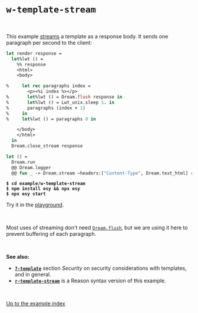 # `w-template-stream`

<br>

This example [streams](https://aantron.github.io/dream/#streaming) a template as
a response body. It sends one paragraph per second to the client:

```ocaml
let render response =
  let%lwt () =
    %% response
    <html>
    <body>

%     let rec paragraphs index =
        <p><%i index %></p>
%       let%lwt () = Dream.flush response in
%       let%lwt () = Lwt_unix.sleep 1. in
%       paragraphs (index + 1)
%     in
%     let%lwt () = paragraphs 0 in

    </body>
    </html>
  in
  Dream.close_stream response

let () =
  Dream.run
  @@ Dream.logger
  @@ fun _ -> Dream.stream ~headers:["Content-Type", Dream.text_html] render
```

<pre><code><b>$ cd example/w-template-stream</b>
<b>$ npm install esy && npx esy</b>
<b>$ npx esy start</b></code></pre>

Try it in the [playground](http://dream.as/w-template-stream).

<br>

Most uses of streaming don't need
[`Dream.flush`](https://aantron.github.io/dream/#val-flush), but we are using it
here to prevent buffering of each paragraph.

<br>

**See also:**

- [**`7-template`**](../7-template#security) section *Security* on security
  considerations with templates, and in general.
- [**`r-template-stream`**](../r-template-stream#files) is a Reason syntax
  version of this example.

<br>

[Up to the example index](../#examples)

<!-- TODO OWASP link; injection general link. -->
<!-- TODO Link to template syntax reference. -->
